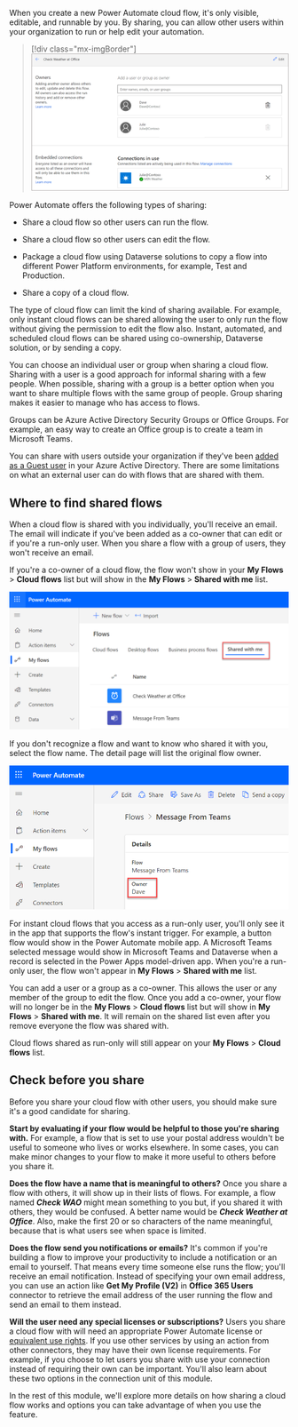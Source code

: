 When you create a new Power Automate cloud flow, it's only visible, editable, and runnable by you. By sharing, you can allow other users within your organization to run or help edit your automation.

> [!div class="mx-imgBorder"]
> [![Screen image of the Share flow where you can share with other users.](../media/owners.png)](../media/owners.png#lightbox)

Power Automate offers the following types of sharing:

- Share a cloud flow so other users can run the flow.

- Share a cloud flow so other users can edit the flow.

- Package a cloud flow using Dataverse solutions to copy a flow into different Power Platform environments, for example, Test and Production.

- Share a copy of a cloud flow.

The type of cloud flow can limit the kind of sharing available. For example, only instant cloud flows can be shared allowing the user to only run the flow without giving the permission to edit the flow also. Instant, automated, and scheduled cloud flows can be shared using co-ownership, Dataverse solution, or by sending a copy.

You can choose an individual user or group when sharing a cloud flow. Sharing with a user is a good approach for informal sharing with a few people. When possible, sharing with a group is a better option when you want to share multiple flows with the same group of people. Group sharing makes it easier to manage who has access to flows.

Groups can be Azure Active Directory Security Groups or Office Groups. For example, an easy way to create an Office group is to create a team in Microsoft Teams.

You can share with users outside your organization if they've been [added as a Guest user](/azure/active-directory/external-identities/b2b-quickstart-add-guest-users-portal/?azure-portal=true) in your Azure Active Directory. There are some limitations on what an external user can do with flows that are shared with them.

## Where to find shared flows

When a cloud flow is shared with you individually, you'll receive an email. The email will indicate if you've been added as a co-owner that can edit or if you're a run-only user. When you share a flow with a group of users, they won't receive an email.

If you're a co-owner of a cloud flow, the flow won't show in your **My Flows** > **Cloud flows** list but will show in the **My Flows** > **Shared with me** list.

![Screenshot showing My Flows Shared with me list.](../media/shared-me.png)

If you don't recognize a flow and want to know who shared it with you, select the flow name. The detail page will list the original flow owner.

![Screenshot showing the flow detail page so you can find the original owner.](../media/flow-details.png)

For instant cloud flows that you access as a run-only user, you'll only see it in the app that supports the flow's instant trigger. For example, a button flow would show in the Power Automate mobile app. A Microsoft Teams selected message would show in Microsoft Teams and Dataverse when a record is selected in the Power Apps model-driven app. When you're a run-only user, the flow won't appear in **My Flows** > **Shared with me** list.

You can add a user or a group as a co-owner. This allows the user or any member of the group to edit the flow. Once you add a co-owner, your flow will no longer be in the **My Flows** > **Cloud flows** list but will show in **My Flows** > **Shared with me**. It will remain on the shared list even after you remove everyone the flow was shared with.

Cloud flows shared as run-only will still appear on your **My Flows** > **Cloud flows** list.

## Check before you share

Before you share your cloud flow with other users, you should make sure it's a good candidate for sharing.

**Start by evaluating if your flow would be helpful to those you're sharing with.** For example, a flow that is set to use your postal address wouldn't be useful to someone who lives or works elsewhere. In some cases, you can make minor changes to your flow to make it more useful to others before you share it.

**Does the flow have a name that is meaningful to others?** Once you share a flow with others, it will show up in their lists of flows. For example, a flow named ***Check WAO*** might mean something to you but, if you shared it with others, they would be confused. A better name would be ***Check Weather at Office***. Also, make the first 20 or so characters of the name meaningful, because that is what users see when space is limited.

**Does the flow send you notifications or emails?** It's common if you're building a flow to improve your productivity to include a notification or an email to yourself. That means every time someone else runs the flow; you'll receive an email notification. Instead of specifying your own email address, you can use an action like **Get My Profile (V2)** in **Office 365 Users** connector to retrieve the email address of the user running the flow and send an email to them instead.

**Will the user need any special licenses or subscriptions?** Users you share a cloud flow with will need an appropriate Power Automate license or [equivalent use rights](/power-automate/create-team-flows?azure-portal=true#prerequisites). If you use other services by using an action from other connectors, they may have their own license requirements. For example, if you choose to let users you share with use your connection instead of requiring their own can be important. You'll also learn about these two options in the connection unit of this module.

In the rest of this module, we'll explore more details on how sharing a cloud flow works and options you can take advantage of when you use the feature.

